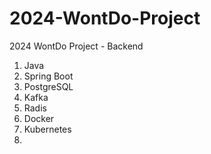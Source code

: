 # 2024-WontDo-Project
2024 WontDo Project - Backend
1. Java
2. Spring Boot
3. PostgreSQL
4. Kafka
5. Radis
6. Docker
7. Kubernetes
8. 
